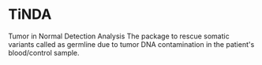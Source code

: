 # TiNDA
Tumor in Normal Detection Analysis
The package to rescue somatic variants called as germline due to
   tumor DNA contamination in the patient's blood/control sample.
